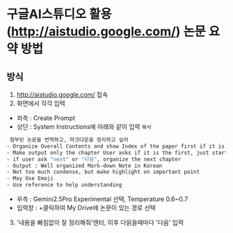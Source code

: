 # 구글AI스튜디오 활용 (http://aistudio.google.com/) 논문 요약 방법

## 방식
1. http://aistudio.google.com/ 접속
2. 화면에서 각각 입력
 - 좌측 : Create Prompt
 - 상단 : System Instructions에 아래와 같이 입력 ```복사```
```bash
 첨부된 논문을 번역하고, 마크다운을 정리하고 싶어
- Organize Overall Contents and show Index of the paper first if it is the first query from user.
- Make output only the chapter User asks if it is the first, just start the intro
- if user ask "next" or "다음", organize the next chapter
- Output : Well organized Mark-down Note in Korean
- Not too much condense, but make highlight on important point
- May Use Emoji
- Use reference to help understanding
```
 - 우측 : Gemini2.5Pro Experimental 선택, Temperature 0.6~0.7
 - 입력창 : +클릭하여 My Drive에 논문이 있는 경로 선택
3. '내용을 빠짐없이 잘 정리해줘'엔터, 이후 다읽을때마다 '다음' 입력
